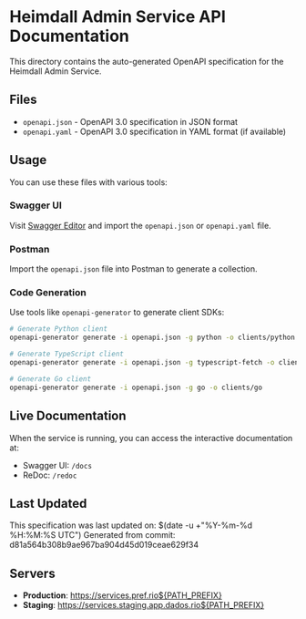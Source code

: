 # Heimdall Admin Service API Documentation

This directory contains the auto-generated OpenAPI specification for the Heimdall Admin Service.

## Files

- `openapi.json` - OpenAPI 3.0 specification in JSON format
- `openapi.yaml` - OpenAPI 3.0 specification in YAML format (if available)

## Usage

You can use these files with various tools:

### Swagger UI
Visit [Swagger Editor](https://editor.swagger.io/) and import the `openapi.json` or `openapi.yaml` file.

### Postman
Import the `openapi.json` file into Postman to generate a collection.

### Code Generation
Use tools like `openapi-generator` to generate client SDKs:

```bash
# Generate Python client
openapi-generator generate -i openapi.json -g python -o clients/python

# Generate TypeScript client
openapi-generator generate -i openapi.json -g typescript-fetch -o clients/typescript

# Generate Go client
openapi-generator generate -i openapi.json -g go -o clients/go
```

## Live Documentation

When the service is running, you can access the interactive documentation at:
- Swagger UI: `/docs`
- ReDoc: `/redoc`

## Last Updated

This specification was last updated on: $(date -u +"%Y-%m-%d %H:%M:%S UTC")
Generated from commit: d81a564b308b9ae967ba904d45d019ceae629f34

## Servers

- **Production**: https://services.pref.rio${PATH_PREFIX}
- **Staging**: https://services.staging.app.dados.rio${PATH_PREFIX}

